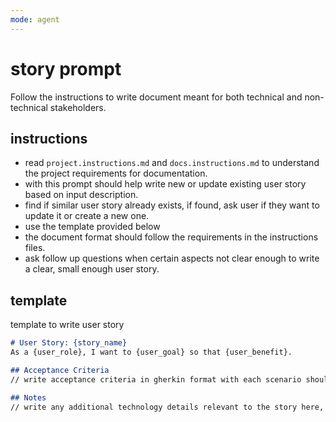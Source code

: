 ```yaml
---
mode: agent
---
```

# story prompt

Follow the instructions to write document meant for both technical and non-technical stakeholders.

## instructions

- read `project.instructions.md` and `docs.instructions.md` to understand the project requirements for documentation.
- with this prompt should help write new or update existing user story based on input description.
- find if similar user story already exists, if found, ask user if they want to update it or create a new one.
- use the template provided below 
- the document format should follow the requirements in the instructions files.
- ask follow up questions when certain aspects not clear enough to write a clear, small enough user story.

## template
template to write user story

```markdown
# User Story: {story_name}
As a {user_role}, I want to {user_goal} so that {user_benefit}.

## Acceptance Criteria
// write acceptance criteria in gherkin format with each scenario should cover a specific aspect of the story

## Notes
// write any additional technology details relevant to the story here, such as input validation, performance considerations, edge cases, etc.
```